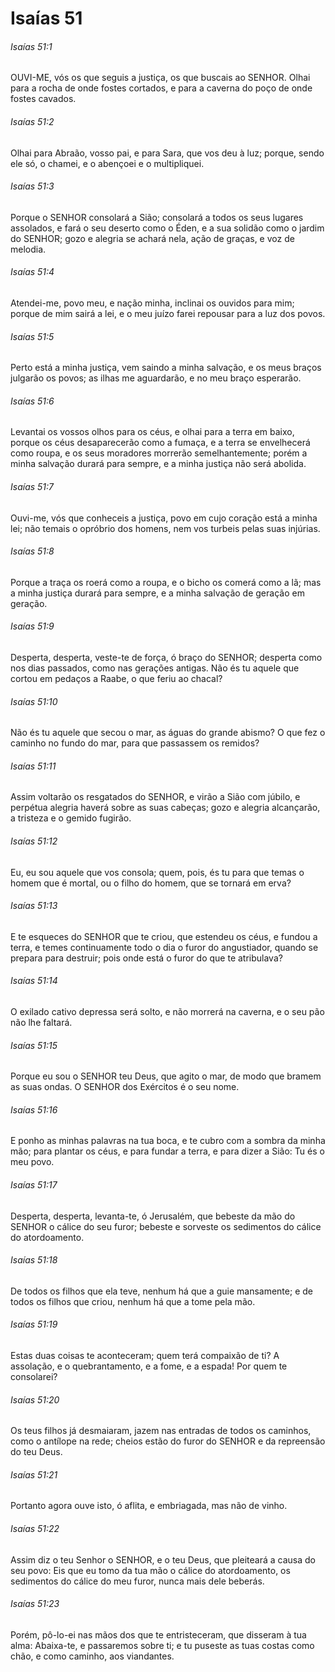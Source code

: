 # Isaías 51

###### Isaías 51:1

OUVI-ME, vós os que seguis a justiça, os que buscais ao SENHOR. Olhai para a rocha de onde fostes cortados, e para a caverna do poço de onde fostes cavados.

###### Isaías 51:2

Olhai para Abraão, vosso pai, e para Sara, que vos deu à luz; porque, sendo ele só, o chamei, e o abençoei e o multipliquei.

###### Isaías 51:3

Porque o SENHOR consolará a Sião; consolará a todos os seus lugares assolados, e fará o seu deserto como o Éden, e a sua solidão como o jardim do SENHOR; gozo e alegria se achará nela, ação de graças, e voz de melodia.

###### Isaías 51:4

Atendei-me, povo meu, e nação minha, inclinai os ouvidos para mim; porque de mim sairá a lei, e o meu juízo farei repousar para a luz dos povos.

###### Isaías 51:5

Perto está a minha justiça, vem saindo a minha salvação, e os meus braços julgarão os povos; as ilhas me aguardarão, e no meu braço esperarão.

###### Isaías 51:6

Levantai os vossos olhos para os céus, e olhai para a terra em baixo, porque os céus desaparecerão como a fumaça, e a terra se envelhecerá como roupa, e os seus moradores morrerão semelhantemente; porém a minha salvação durará para sempre, e a minha justiça não será abolida.

###### Isaías 51:7

Ouvi-me, vós que conheceis a justiça, povo em cujo coração está a minha lei; não temais o opróbrio dos homens, nem vos turbeis pelas suas injúrias.

###### Isaías 51:8

Porque a traça os roerá como a roupa, e o bicho os comerá como a lã; mas a minha justiça durará para sempre, e a minha salvação de geração em geração.

###### Isaías 51:9

Desperta, desperta, veste-te de força, ó braço do SENHOR; desperta como nos dias passados, como nas gerações antigas. Não és tu aquele que cortou em pedaços a Raabe, o que feriu ao chacal?

###### Isaías 51:10

Não és tu aquele que secou o mar, as águas do grande abismo? O que fez o caminho no fundo do mar, para que passassem os remidos?

###### Isaías 51:11

Assim voltarão os resgatados do SENHOR, e virão a Sião com júbilo, e perpétua alegria haverá sobre as suas cabeças; gozo e alegria alcançarão, a tristeza e o gemido fugirão.

###### Isaías 51:12

Eu, eu sou aquele que vos consola; quem, pois, és tu para que temas o homem que é mortal, ou o filho do homem, que se tornará em erva?

###### Isaías 51:13

E te esqueces do SENHOR que te criou, que estendeu os céus, e fundou a terra, e temes continuamente todo o dia o furor do angustiador, quando se prepara para destruir; pois onde está o furor do que te atribulava?

###### Isaías 51:14

O exilado cativo depressa será solto, e não morrerá na caverna, e o seu pão não lhe faltará.

###### Isaías 51:15

Porque eu sou o SENHOR teu Deus, que agito o mar, de modo que bramem as suas ondas. O SENHOR dos Exércitos é o seu nome.

###### Isaías 51:16

E ponho as minhas palavras na tua boca, e te cubro com a sombra da minha mão; para plantar os céus, e para fundar a terra, e para dizer a Sião: Tu és o meu povo.

###### Isaías 51:17

Desperta, desperta, levanta-te, ó Jerusalém, que bebeste da mão do SENHOR o cálice do seu furor; bebeste e sorveste os sedimentos do cálice do atordoamento.

###### Isaías 51:18

De todos os filhos que ela teve, nenhum há que a guie mansamente; e de todos os filhos que criou, nenhum há que a tome pela mão.

###### Isaías 51:19

Estas duas coisas te aconteceram; quem terá compaixão de ti? A assolação, e o quebrantamento, e a fome, e a espada! Por quem te consolarei?

###### Isaías 51:20

Os teus filhos já desmaiaram, jazem nas entradas de todos os caminhos, como o antílope na rede; cheios estão do furor do SENHOR e da repreensão do teu Deus.

###### Isaías 51:21

Portanto agora ouve isto, ó aflita, e embriagada, mas não de vinho.

###### Isaías 51:22

Assim diz o teu Senhor o SENHOR, e o teu Deus, que pleiteará a causa do seu povo: Eis que eu tomo da tua mão o cálice do atordoamento, os sedimentos do cálice do meu furor, nunca mais dele beberás.

###### Isaías 51:23

Porém, pô-lo-ei nas mãos dos que te entristeceram, que disseram à tua alma: Abaixa-te, e passaremos sobre ti; e tu puseste as tuas costas como chão, e como caminho, aos viandantes.

